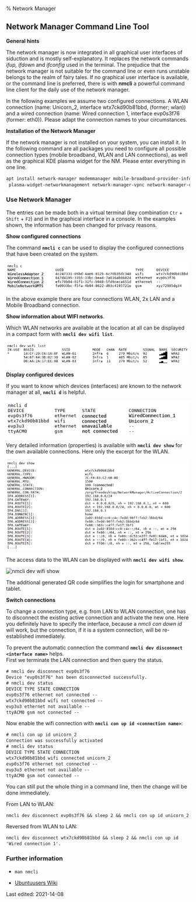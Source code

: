 % Network Manager

## Network Manager Command Line Tool

**General hints**

The network manager is now integrated in all graphical user interfaces of siduction and is mostly self-explanatory. It replaces the network commands *ifup, ifdown* and *ifconfig* used in the terminal. The prejudice that the network manager is not suitable for the command line or even runs unstable belongs to the realm of fairy tales. If no graphical user interface is available, or the command line is preferred, there is with **nmcli** a powerful command line client for the daily use of the network manager.

In the following examples we assume two configured connections. A WLAN connection (name: Unicorn_2, interface wtx7ckd90b81bbd, (former; wlan)) and a wired connection (name: Wired connection 1, interface evp0s3f76 (former: eth0)). Please adapt the connection names to your circumstances.

**Installation of the Network Manager**

If the network manager is not installed on your system, you can install it. In the following command are all packages you need to configure all possible connection types (mobile broadband, WLAN and LAN connections), as well as the graphical KDE plasma widget for the NM. Please enter everything in one line.

~~~sh
apt install network-manager modemmanager mobile-broadband-provider-info network-manager-pptp
 plasma-widget-networkmanagement network-manager-vpnc network-manager-openvpn
~~~

### Use Network Manager

The entries can be made both in a virtual terminal (key combination `Ctr` + `Shift` + `F2`) and in the graphical interface in a console. In the examples shown, the information has been changed for privacy reasons.

**Show configured connections**

The command **`nmcli c`** can be used to display the configured connections that have been created on the system.

![nmcli c](./images/nmcli/nmcli-c.png)

In the above example there are four connections WLAN, 2x LAN and a Mobile Broadband connection.

**Show information about WIFI networks**.

Which WLAN networks are available at the location at all can be displayed in a compact form with **`nmcli dev wifi list`**.

![nmcli dev wifi list](./images/nmcli/nmcli-list.png)


**Display configured devices**

If you want to know which devices (interfaces) are known to the network manager at all, **`nmcli d`** is helpful.

![nmcli d](./images/nmcli/nmcli-d.png)

Very detailed information (properties) is available with **`nmcli dev show`** for the own available connections. Here only the excerpt for the WLAN.

![nmcli dev show](./images/nmcli/nmcli-dev-show.png)

The access data to the WLAN can be displayed with **`nmcli dev wifi show`**.

![nmcli dev wifi show](./images/nmcli/nmcli-dev-wifi-show-en.png)

The additional generated QR code simplifies the login for smartphone and tablet.

**Switch connections**

To change a connection type, e.g. from LAN to WLAN connection, one has to disconnect the existing active connection and activate the new one. Here you definitely have to specify the interface, because a *nmcli con down id <name>* will work, but the connection, if it is a system connection, will be re-established immediately.

To prevent the automatic connection the command **`nmcli dev disconnect <interface name>`** helps.  
First we terminate the LAN connection and then query the status.

~~~
# nmcli dev disconnect evp0s3f76
Device "evp0s3f76" has been disconnected successfully.
# nmcli dev status
DEVICE TYPE STATE CONNECTION 
evp0s3f76 ethernet not connected --
wtx7ckd90b81bbd wifi not connected --
evp3u3 ethernet not available --
ttyACM0 gsm not connected --
~~~

Now enable the wifi connection with **`nmcli con up id <connection name>`**:

~~~
# nmcli con up id unicorn_2
Connection was successfully activated 
# nmcli dev status
DEVICE TYPE STATE CONNECTION 
wtx7ckd90b81bbd wifi connected unicorn_2
evp0s3f76 ethernet not connected --
evp3u3 ethernet not available --
ttyACM0 gsm not connected --
~~~

You can still put the whole thing in a command line, then the change will be done immediately.

From LAN to WLAN:

~~~
nmcli dev disconnect evp0s3f76 && sleep 2 && nmcli con up id unicorn_2
~~~

Reversed from WLAN to LAN:


~~~
nmcli dev disconnect wtx7ckd90b81bbd && sleep 2 && nmcli con up id 'Wired connection 1'.
~~~

### Further information

+       
  ~~~
  man nmcli
  ~~~

+ [Ubuntuusers Wiki](https://wiki.ubuntuusers.de/NetworkManager?redirect=no)


<div id="rev">Last edited: 2021-14-08</div>
